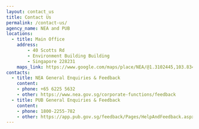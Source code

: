 ```yaml
---
layout: contact_us
title: Contact Us
permalink: /contact-us/
agency_name: NEA and PUB
locations:
  - title: Main Office
    address:
        - 40 Scotts Rd
        - Environment Building Building
        - Singapore 228231
    maps_link: https://www.google.com/maps/place/NEA/@1.3102445,103.8340043,17z/data=!3m1!4b1!4m5!3m4!1s0x31da19ec53b2ebfb:0x1eaefdb0131ac1e!8m2!3d1.3102391!4d103.836193
contacts:
  - title: NEA General Enquiries & Feedback
    content:
    - phone: +65 6225 5632
    - other: https://www.nea.gov.sg/corporate-functions/feedback
  - title: PUB General Enquiries & Feedback
    content:
    - phone: 1800-2255-782
    - other: https://app.pub.gov.sg/feedback/Pages/HelpAndFeedback.aspx
---
```

